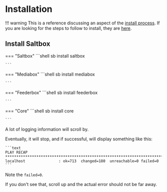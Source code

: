 # Installation

!!! warning
    This is a reference discussing an aspect of the [install process](../saltbox/install/install.md#install).
    If you are looking for the steps to follow to install, they are [here](../saltbox/install/install.md).

## Install Saltbox

=== "Saltbox"
    ```shell
    sb install saltbox

    ```

=== "Mediabox"
    ```shell
    sb install mediabox

    ```

=== "Feederbox"
    ```shell
    sb install feederbox

    ```

=== "Core"
    ```shell
    sb install core

    ```

A lot of logging information will scroll by.

Eventually, it will stop, and if successful, will display something like this:

    ```text
    PLAY RECAP ************************************************************************************
    localhost               : ok=713  changed=180  unreachable=0 failed=0
    ```

Note the `failed=0`.

If you don't see that, scroll up and the actual error should not be far away.
